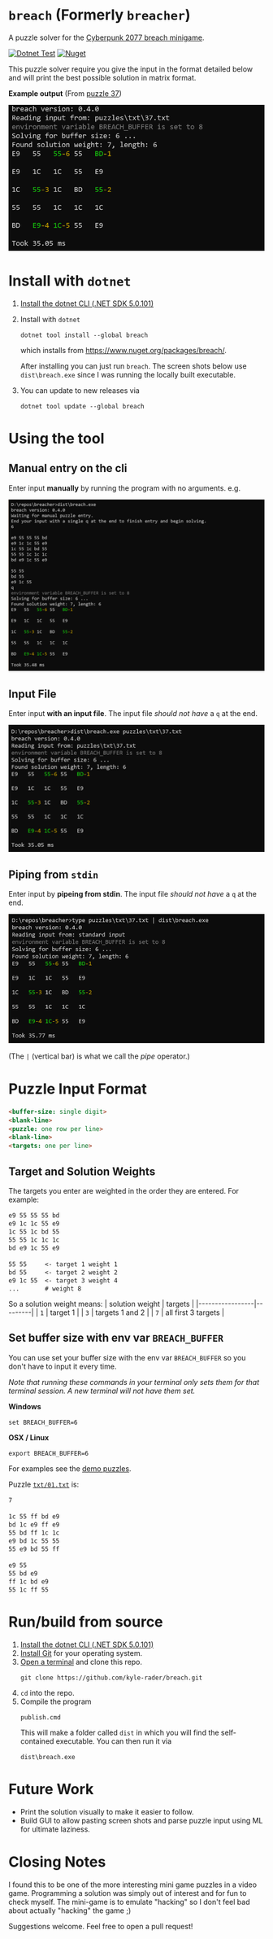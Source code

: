 # `breach` (Formerly `breacher`)
A puzzle solver for the [Cyberpunk 2077 breach minigame](https://www.rockpapershotgun.com/2020/12/14/cyberpunk-2077-hacking-minigame-breach-protocol-explained/).

[![Dotnet Test](https://github.com/kyle-rader/breach/workflows/Dotnet%20Test/badge.svg)](https://github.com/kyle-rader/breach/actions?query=workflow%3A%22Dotnet+Test%22)
[![Nuget](https://img.shields.io/nuget/v/breach?color=blue)](https://www.nuget.org/packages/breach/)

This puzzle solver require you give the input in the format detailed below and will print the best possible solution in matrix format.

**Example output** (From [puzzle 37](./puzzles/txt/37.txt))

![puzzle 37 solution](./puzzles/solutions/37.png)

# Install with `dotnet`
1. [Install the dotnet CLI (.NET SDK 5.0.101)](https://dotnet.microsoft.com/download/dotnet/5.0)
2. Install with `dotnet`
   ```
   dotnet tool install --global breach
   ```
   which installs from https://www.nuget.org/packages/breach/.

   After installing you can just run `breach`. The screen shots below use `dist\breach.exe` since I was running the locally built executable.

3. You can update to new releases via
   ```
   dotnet tool update --global breach
   ```

# Using the tool

## Manual entry on the cli
Enter input **manually** by running the program with no arguments. e.g.

![solution 37](./puzzles/solutions/37_manual.png)

## Input File
Enter input **with an input file**. The input file _should not have_ a `q` at the end.

![solution 37](./puzzles/solutions/37_file.png)

## Piping from `stdin`
Enter input by **pipeing from stdin**. The input file _should not have_ a `q` at the end.

![solution 37](./puzzles/solutions/37_pipe.png)

(The `|` (vertical bar) is what we call the _pipe_ operator.)

# Puzzle Input Format

```html
<buffer-size: single digit>
<blank-line>
<puzzle: one row per line>
<blank-line>
<targets: one per line>
```
## Target and Solution Weights
The targets you enter are weighted in the order they are entered. For example:
```
e9 55 55 55 bd
e9 1c 1c 55 e9
1c 55 1c bd 55
55 55 1c 1c 1c
bd e9 1c 55 e9

55 55     <- target 1 weight 1
bd 55     <- target 2 weight 2
e9 1c 55  <- target 3 weight 4
...       # weight 8
```

So a solution weight means:
| solution weight | targets |
|-----------------|---------|
| `1` | target 1 |
| `3` | targets 1 and 2 |
| `7` | all first 3 targets |

## Set buffer size with env var `BREACH_BUFFER`
You can use set your buffer size with the env var `BREACH_BUFFER` so you don't have to input it every time.

_Note that running these commands in your terminal only sets them for that terminal session. A new terminal will not have them set._

**Windows**
```
set BREACH_BUFFER=6
```

**OSX / Linux**
```
export BREACH_BUFFER=6
```

For examples see the [demo puzzles](./puzzles/txt/).

Puzzle [`txt/01.txt`](./puzzles/txt/01.txt) is:
```
7

1c 55 ff bd e9
bd 1c e9 ff e9
55 bd ff 1c 1c
e9 bd 1c 55 55
55 e9 bd 55 ff

e9 55
55 bd e9
ff 1c bd e9
55 1c ff 55
```

# Run/build from source
1. [Install the dotnet CLI (.NET SDK 5.0.101)](https://dotnet.microsoft.com/download/dotnet/5.0)
2. [Install Git](https://git-scm.com/) for your operating system.
3. [Open a terminal](https://www.google.com/search?rlz=1C1GCEA_enUS911US911&sxsrf=ALeKk01gg9j9o5joiNmR79cQ3YfaJC61Jw%3A1608280570266&ei=-mncX4fVD9fL-gSu4bKgBw&q=how+to+open+a+terminal&oq=how+to+open+a+terminal&gs_lcp=CgZwc3ktYWIQAzIECCMQJzIKCAAQyQMQFBCHAjICCAAyAggAMgIIADICCAAyAggAMgIIADICCAAyAggAOgQIABBHOggIABCxAxCDAToLCC4QsQMQxwEQowI6BAguEEM6BQgAELEDOgQIABBDOggILhCxAxCDAToHCAAQyQMQQzoCCC46CAgAEMkDEJECOgUIABCRAjoHCAAQFBCHAlDOYFidcmDndWgAcAJ4AYABUIgBygiSAQIyMpgBAKABAaoBB2d3cy13aXrIAQjAAQE&sclient=psy-ab&ved=0ahUKEwiHutuAkNftAhXXpZ4KHa6wDHQQ4dUDCA0&uact=5) and clone this repo.
   ```
   git clone https://github.com/kyle-rader/breach.git
   ```
4. `cd` into the repo.
5. Compile the program
   ```
   publish.cmd
   ```
   This will make a folder called `dist` in which you will find the self-contained executable.
   You can then run it via
   ```
   dist\breach.exe
   ```

# Future Work
* Print the solution visually to make it easier to follow.
* Build GUI to allow pasting screen shots and parse puzzle input using ML for ultimate laziness.

# Closing Notes
I found this to be one of the more interesting mini game puzzles in a video game. Programming a solution was simply out of interest and for fun to check myself. The mini-game is to emulate "hacking" so I don't feel bad about actually "hacking" the game ;)

Suggestions welcome. Feel free to open a pull request!
